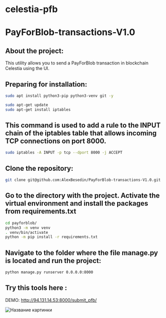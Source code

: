# celestia-pfb
# PayForBlob-transactions-V1.0

## About the project:

This utility allows you to send a PayForBlob transaction in blockchain Celestia using the UI.


## Preparing for installation:
```sh
sudo apt install python3-pip python3-venv git -y
```
```sh
sudo apt-get update
sudo apt-get install iptables
```
## This command is used to add a rule to the INPUT chain of the iptables table that allows incoming TCP connections on port 8000.

```sh
sudo iptables -A INPUT -p tcp --dport 8000 -j ACCEPT
```

## Clone the repository: 

```sh
git clone git@github.com:AlexBesedin/PayForBlob-transactions-V1.0.git
```
## Go to the directory with the project. Activate the virtual environment and install the packages from requirements.txt

```sh
cd payforblob/
python3 -m venv venv
. venv/bin/activate
python -m pip install -r requirements.txt 
```
## Navigate to the folder where the file manage.py is located and run the project:
```sh
python manage.py runserver 0.0.0.0:8000
```

## Try this tools here :

DEMO: http://94.131.14.53:8000/submit_pfb/

![Название картинки](https://github.com/AlexBesedin/PayForBlob-transactions-V1.0/blob/de6d738377b172185b5ec20bedcc6bba0e2c483c/1.PNG)
